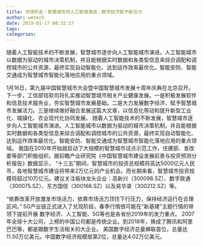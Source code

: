 ```yaml
---
title: 市场机会｜智慧城市向人工智城演进，数字经济赋予新活力
author: wetech
date: 2019-01-17 08:32:17
tags: 
categories: 
---
```

随着人工智能技术的不断发展，智慧城市逐步向人工智能城市演进。人工智能城市以数据为驱动的城市决策机制，并且能根据实时数据和各类型信息来综合调配和调控城市的公共资源，最终实现自动智能化、达到运作效率最优化。智能安防、智能交通成为智慧城市智能化落地应用的重点领域。
<!-- more -->
1月16日，第九届中国智慧城市大会暨中国智慧城市发展十周年庆典在北京召开。下一步，工信部信软司将扎实推动智慧城市相关产业健康发展。一是积极发展软件和信息技术服务业，夯实智慧城市发展基础。二是大力发展数字经济，赋予智慧城市发展活力。三是继续做好融合发展这篇大文章，以信息化带动和提升新型工业化、城镇化、农业现代化协同发展。
随着人工智能技术的不断发展，智慧城市逐步向人工智能城市演进。人工智能城市以数据为驱动的城市决策机制，并且能根据实时数据和各类型信息来综合调配和调控城市的公共资源，最终实现自动智能化、达到运作效率最优化。智能安防、智能交通成为智慧城市智能化落地应用的重点领域。
我国在2010年开始就启动了大规模的智慧城市试点示范工作，住建部、发改委等部门积极组织。据前瞻产业研究院《中国智慧城市建设发展前景与投资预测分析报告》数据显示， “十三五”期间，智慧城市的投资总规模将高达5000亿元人民币，各地智慧城市建设将带来2万亿元的产业机会。而长期来看，智慧城市投资规模将超过10万亿元。建议关注板块龙头企业：高新兴（300098.SZ）、数字政通（300075.SZ）、东方国信（300166.SZ）以及易华录（300212.SZ）等。
 
 
 
“依靠改革开放激发市场活力，依靠市场活力顶住下行压力，保持经济运行在合理区间。”
5G产业链正式进入了兑现阶段，春季行情很可能在“新基建”主题行情的带领下提前开展 
数字经济、人工智能、5G等也是各省份2019年的发力重点。
2007年全球十大公司，上榜的中国公司都是传统企业。到2018年，换成了腾讯和阿里巴巴等，都是跟数字生活相关的大企业。
美国数字经济总量蝉联首位，总量达11.50万亿美元。中国数字经济规模居第2位，总量达4.02万亿美元。
